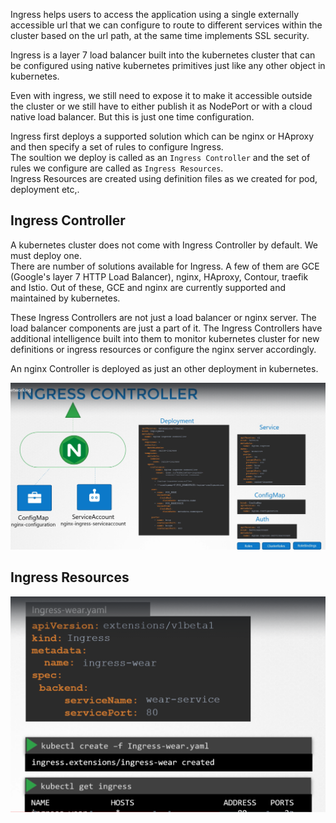 
Ingress helps users to access the application using a single externally accessible url that we can configure to route to different services within the cluster based on the url path, at the same time implements SSL security.  

Ingress is a layer 7 load balancer built into the kubernetes cluster that can be configured using native kubernetes primitives just like any other object in kubernetes.  

Even with ingress, we still need to expose it to make it accessible outside the cluster or we still have to either publish it as NodePort or with a cloud native load balancer. But this is just one time configuration.  

Ingress first deploys a supported solution which can be nginx or HAproxy and then specify a set of rules to configure Ingress.  
The soultion we deploy is called as an `Ingress Controller` and the set of rules we configure are called as `Ingress Resources`.  
Ingress Resources are created using definition files as we created for pod, deployment etc,.  

## Ingress Controller

A kubernetes cluster does not come with Ingress Controller by default. We must deploy one.  
There are number of solutions available for Ingress. A few of them are GCE (Google's layer 7 HTTP Load Balancer), nginx, HAproxy, Contour, traefik and Istio. Out of these, GCE and nginx are currently supported and maintained by kubernetes.  

These Ingress Controllers are not just a load balancer or nginx server. The load balancer components are just a part of it. The Ingress Controllers have additional intelligence built into them to monitor kubernetes cluster for new definitions or ingress resources or configure the nginx server accordingly.  

An nginx Controller is deployed as just an other deployment in kubernetes.  

![ingress-con](Screens/Ingress_con.png)


## Ingress Resources

![ingress-res](Screens/Ingress_res.png) 












